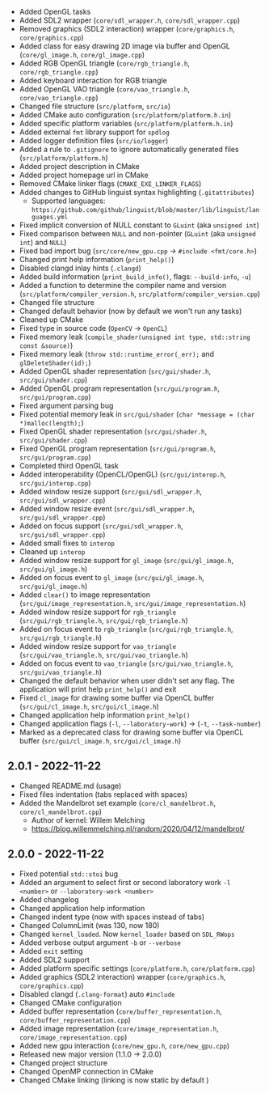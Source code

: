 - Added OpenGL tasks
- Added SDL2 wrapper (``core/sdl_wrapper.h``, ``core/sdl_wrapper.cpp``)
- Removed graphics (SDL2 interaction) wrapper (``core/graphics.h``, ``core/graphics.cpp``)
- Added class for easy drawing 2D image via buffer and OpenGL (``core/gl_image.h``, ``core/gl_image.cpp``)
- Added RGB OpenGL triangle (``core/rgb_triangle.h``, ``core/rgb_triangle.cpp``)
- Added keyboard interaction for RGB triangle
- Added OpenGL VAO triangle (``core/vao_triangle.h``, ``core/vao_triangle.cpp``)
- Changed file structure (``src/platform``, ``src/io``)
- Added CMake auto configuration (``src/platform/platform.h.in``)
- Added specific platform variables (``src/platform/platform.h.in``)
- Added external ``fmt`` library support for ``spdlog``
- Added logger definition files (``src/io/logger``)
- Added a rule to ``.gitignore`` to ignore automatically generated files (``src/platform/platform.h``)
- Added project description in CMake
- Added project homepage url in CMake
- Removed CMake linker flags (``CMAKE_EXE_LINKER_FLAGS``)
- Added changes to GitHub linguist syntax highlighting (``.gitattributes``)
    - Supported languages: ``https://github.com/github/linguist/blob/master/lib/linguist/languages.yml``
- Fixed implicit conversion of NULL constant to ``GLuint`` (aka ``unsigned int``)
- Fixed comparison between ``NULL`` and non-pointer (``GLuint`` (aka ``unsigned int``) and ``NULL``)
- Fixed bad import bug (``src/core/new_gpu.cpp`` -> ``#include <fmt/core.h>``)
- Changed print help information (``print_help()``)
- Disabled clangd inlay hints (``.clangd``)
- Added build information (``print_build_info()``, flags: ``--build-info``, ``-u``)
- Added a function to determine the compiler name and version (``src/platform/compiler_version.h``, ``src/platform/compiler_version.cpp``)
- Changed file structure
- Changed default behavior (now by default we won't run any tasks)
- Cleaned up CMake
- Fixed type in source code (``OpenCV`` -> ``OpenCL``)
- Fixed memory leak (``compile_shader(unsigned int type, std::string const &source)``)
- Fixed memory leak (``throw std::runtime_error(_err);`` and ``glDeleteShader(id);``)
- Added OpenGL shader representation (``src/gui/shader.h``, ``src/gui/shader.cpp``)
- Added OpenGL program representation (``src/gui/program.h``, ``src/gui/program.cpp``)
- Fixed argument parsing bug
- Fixed potential memory leak in ``src/gui/shader`` (``char *message = (char *)malloc(length);``)
- Fixed OpenGL shader representation (``src/gui/shader.h``, ``src/gui/shader.cpp``)
- Fixed OpenGL program representation (``src/gui/program.h``, ``src/gui/program.cpp``)
- Completed third OpenGL task
- Added interoperability (OpenCL/OpenGL) (``src/gui/interop.h``, ``src/gui/interop.cpp``)
- Added window resize support (``src/gui/sdl_wrapper.h``, ``src/gui/sdl_wrapper.cpp``)
- Added window resize event (``src/gui/sdl_wrapper.h``, ``src/gui/sdl_wrapper.cpp``)
- Added on focus support (``src/gui/sdl_wrapper.h``, ``src/gui/sdl_wrapper.cpp``)
- Added small fixes to ``interop``
- Cleaned up ``interop``
- Added window resize support for ``gl_image`` (``src/gui/gl_image.h``, ``src/gui/gl_image.h``)
- Added on focus event to ``gl_image`` (``src/gui/gl_image.h``, ``src/gui/gl_image.h``)
- Added ``clear()`` to image representation (``src/gui/image_representation.h``, ``src/gui/image_representation.h``)
- Added window resize support for ``rgb_triangle`` (``src/gui/rgb_triangle.h``, ``src/gui/rgb_triangle.h``)
- Added on focus event to ``rgb_triangle`` (``src/gui/rgb_triangle.h``, ``src/gui/rgb_triangle.h``)
- Added window resize support for ``vao_triangle`` (``src/gui/vao_triangle.h``, ``src/gui/vao_triangle.h``)
- Added on focus event to ``vao_triangle`` (``src/gui/vao_triangle.h``, ``src/gui/vao_triangle.h``)
- Changed the default behavior when user didn't set any flag. The application will print help ``print_help()`` and exit
- Fixed ``cl_image`` for drawing some buffer via OpenCL buffer (``src/gui/cl_image.h``, ``src/gui/cl_image.h``)
- Changed application help information ``print_help()``
- Changed application flags (``-l``, ``--laboratory-work``) -> (``-t``, ``--task-number``)
- Marked as a deprecated class for drawing some buffer via OpenCL buffer (``src/gui/cl_image.h``, ``src/gui/cl_image.h``)

2.0.1 - 2022-11-22
------------------

- Changed README.md (usage)
- Fixed files indentation (tabs replaced with spaces)
- Added the Mandelbrot set example (``core/cl_mandelbrot.h``, ``core/cl_mandelbrot.cpp``)
    - Author of kernel: Willem Melching
    - https://blog.willemmelching.nl/random/2020/04/12/mandelbrot/

2.0.0 - 2022-11-22
------------------

- Fixed potential ``std::stoi`` bug
- Added an argument to select first or second laboratory work ``-l <number>`` or ``--laboratory-work <number>``
- Added changelog
- Changed application help information
- Changed indent type (now with spaces instead of tabs)
- Changed ColumnLimit (was 130, now 180)
- Changed ``kernel_loaded``. Now ``kernel_loader`` based on ``SDL_RWops``
- Added verbose output argument ``-b`` or ``--verbose``
- Added ``exit`` setting
- Added SDL2 support
- Added platform specific settings (``core/platform.h``, ``core/platform.cpp``)
- Added graphics (SDL2 interaction) wrapper (``core/graphics.h``, ``core/graphics.cpp``)
- Disabled clangd (``.clang-format``) auto ``#include``
- Changed CMake configuration
- Added buffer representation (``core/buffer_representation.h``, ``core/buffer_representation.cpp``)
- Added image representation (``core/image_representation.h``, ``core/image_representation.cpp``)
- Added new gpu interaction (``core/new_gpu.h``, ``core/new_gpu.cpp``)
- Released new major version (1.1.0 -> 2.0.0)
- Changed project structure
- Changed OpenMP connection in CMake
- Changed CMake linking (linking is now static by default )